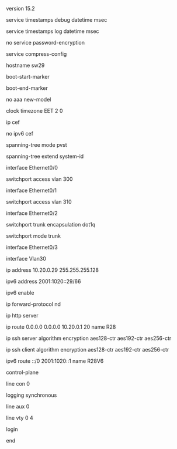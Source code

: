 version 15.2

service timestamps debug datetime msec

service timestamps log datetime msec

no service password-encryption

service compress-config

hostname sw29

boot-start-marker

boot-end-marker

no aaa new-model

clock timezone EET 2 0

ip cef

no ipv6 cef

spanning-tree mode pvst

spanning-tree extend system-id

interface Ethernet0/0

 switchport access vlan 300

interface Ethernet0/1

 switchport access vlan 310

interface Ethernet0/2

 switchport trunk encapsulation dot1q

 switchport mode trunk

interface Ethernet0/3

interface Vlan30

 ip address 10.20.0.29 255.255.255.128

 ipv6 address 2001:1020::29/66

 ipv6 enable

ip forward-protocol nd

ip http server

ip route 0.0.0.0 0.0.0.0 10.20.0.1 20 name R28

ip ssh server algorithm encryption aes128-ctr aes192-ctr aes256-ctr

ip ssh client algorithm encryption aes128-ctr aes192-ctr aes256-ctr

ipv6 route ::/0 2001:1020::1 name R28V6

control-plane

line con 0

 logging synchronous

line aux 0

line vty 0 4

 login

end
